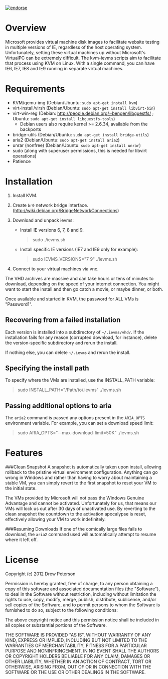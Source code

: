 [![endorse](http://api.coderwall.com/petersondrew/endorsecount.png)](http://coderwall.com/petersondrew)

Overview
========
Microsoft provides virtual machine disk images to facilitate website testing
in multiple versions of IE, regardless of the host operating system.
Unfortunately, setting these virtual machines up without Microsoft's VirtualPC
can be extremely difficult. The kvm-ievms scripts aim to facilitate that process using
KVM on Linux. With a single command, you can have IE6, IE7, IE8
and IE9 running in separate virtual machines.


Requirements
============
* KVM/qemu-img (Debian/Ubuntu: ``sudo apt-get install kvm``)
* virt-install/virsh (Debian/Ubuntu: ``sudo apt-get install libvirt-bin``)
* virt-win-reg (Debian: http://people.debian.org/~bengen/libguestfs/ ; Ubuntu: ``sudo apt-get install libguestfs-tools``)
  - Debian users also require kernel >= 2.6.34, available from the backports
* bridge-utils (Debian/Ubuntu: ``sudo apt-get install bridge-utils``)
* aria2 (Debian/Ubuntu: ``sudo apt-get install aria2``)
* unrar (nonfree) (Debian/Ubuntu: ``sudo apt-get install unrar``)
* sudo (along with superuser permissions, this is needed for libvirt operations)
* Patience


Installation
============
1. Install KVM.

3. Create ``br0`` network bridge interface. (http://wiki.debian.org/BridgeNetworkConnections)

3. Download and unpack ievms:

   * Install IE versions 6, 7, 8 and 9.

     >sudo ./ievms.sh

   * Install specific IE versions (IE7 and IE9 only for example):

     >sudo IEVMS_VERSIONS="7 9" ./ievms.sh

4. Connect to your virtual machines via vnc.

The VHD archives are massive and can take hours or tens of minutes to
download, depending on the speed of your internet connection. You might want
to start the install and then go catch a movie, or maybe dinner, or both.

Once available and started in KVM, the password for ALL VMs is "Password1".


Recovering from a failed installation
-------------------------------------
Each version is installed into a subdirectory of ``~/.ievms/vhd/``. If the installation fails
for any reason (corrupted download, for instance), delete the version-specific subdirectory
and rerun the install.

If nothing else, you can delete ``~/.ievms`` and rerun the install.


Specifying the install path
---------------------------
To specify where the VMs are installed, use the INSTALL_PATH variable:

>sudo INSTALL_PATH="/Path/to/.ievms" ./ievms.sh


Passing additional options to aria
----------------------------------
The ``aria2`` command is passed any options present in the ``ARIA_OPTS`` 
environment variable. For example, you can set a download speed limit:

>sudo ARIA_OPTS="--max-download-limit=50K" ./ievms.sh


Features
========
###Clean Snapshot
A snapshot is automatically taken upon install, allowing rollback to the
pristine virtual environment configuration. Anything can go wrong in
Windows and rather than having to worry about maintaining a stable VM,
you can simply revert to the first snapshot to reset your VM to the
initial state.

The VMs provided by Microsoft will not pass the Windows Genuine Advantage
and cannot be activated. Unfortunately for us, that means our VMs will
lock us out after 30 days of unactivated use. By reverting to the
clean snapshot the countdown to the activation apocalypse is reset,
effectively allowing your VM to work indefinitely.


###Resuming Downloads
If one of the comically large files fails to download, the ``aria2``
command used will automatically attempt to resume where it left off.


License
=======
Copyright (c) 2012 Drew Peterson

Permission is hereby granted, free of charge, to any person obtaining a copy of this software and associated documentation files (the "Software"), to deal in the Software without restriction, including without limitation the rights to use, copy, modify, merge, publish, distribute, sublicense, and/or sell copies of the Software, and to permit persons to whom the Software is furnished to do so, subject to the following conditions:

The above copyright notice and this permission notice shall be included in all copies or substantial portions of the Software.

THE SOFTWARE IS PROVIDED "AS IS", WITHOUT WARRANTY OF ANY KIND, EXPRESS OR IMPLIED, INCLUDING BUT NOT LIMITED TO THE WARRANTIES OF MERCHANTABILITY, FITNESS FOR A PARTICULAR PURPOSE AND NONINFRINGEMENT. IN NO EVENT SHALL THE AUTHORS OR COPYRIGHT HOLDERS BE LIABLE FOR ANY CLAIM, DAMAGES OR OTHER LIABILITY, WHETHER IN AN ACTION OF CONTRACT, TORT OR OTHERWISE, ARISING FROM, OUT OF OR IN CONNECTION WITH THE SOFTWARE OR THE USE OR OTHER DEALINGS IN THE SOFTWARE.
